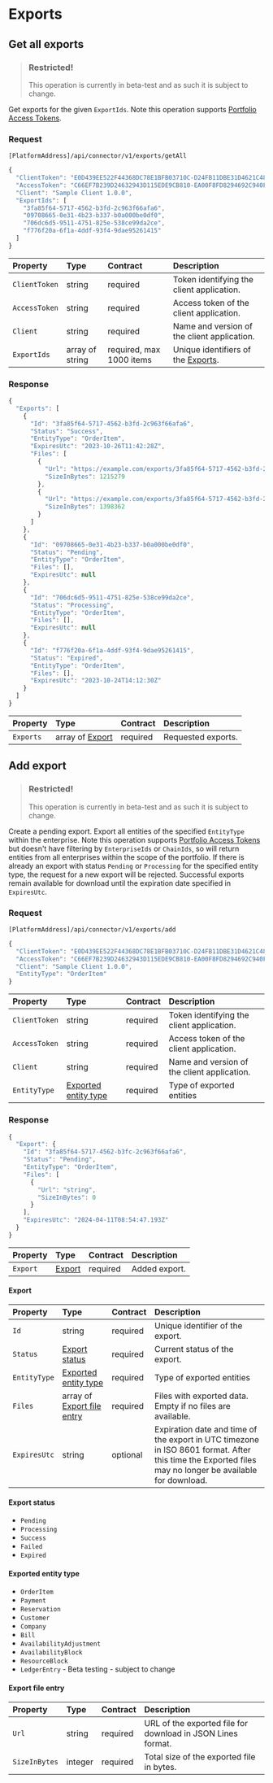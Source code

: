 <!-- AUTOMATICALLY GENERATED, DO NOT MODIFY -->
# Exports

## Get all exports

> ### Restricted!
> This operation is currently in beta-test and as such it is subject to change.

Get exports for the given `ExportIds`. Note this operation supports [Portfolio Access Tokens](../concepts/multi-property.md).

### Request

`[PlatformAddress]/api/connector/v1/exports/getAll`

```javascript
{
  "ClientToken": "E0D439EE522F44368DC78E1BFB03710C-D24FB11DBE31D4621C4817E028D9E1D",
  "AccessToken": "C66EF7B239D24632943D115EDE9CB810-EA00F8FD8294692C940F6B5A8F9453D",
  "Client": "Sample Client 1.0.0",
  "ExportIds": [
    "3fa85f64-5717-4562-b3fd-2c963f66afa6",
    "09708665-0e31-4b23-b337-b0a000be0df0",
    "706dc6d5-9511-4751-825e-538ce99da2ce",
    "f776f20a-6f1a-4ddf-93f4-9dae95261415"
  ]
}
```

| Property | Type | Contract | Description |
| :-- | :-- | :-- | :-- |
| `ClientToken` | string | required | Token identifying the client application. |
| `AccessToken` | string | required | Access token of the client application. |
| `Client` | string | required | Name and version of the client application. |
| `ExportIds` | array of string | required, max 1000 items | Unique identifiers of the [Exports](exports.md#export). |

### Response

```javascript
{
  "Exports": [
    {
      "Id": "3fa85f64-5717-4562-b3fd-2c963f66afa6",
      "Status": "Success",
      "EntityType": "OrderItem",
      "ExpiresUtc": "2023-10-26T11:42:28Z",
      "Files": [
        {
          "Url": "https://example.com/exports/3fa85f64-5717-4562-b3fd-2c963f66afa6-1.jsonl?example=signature",
          "SizeInBytes": 1215279
        },
        {
          "Url": "https://example.com/exports/3fa85f64-5717-4562-b3fd-2c963f66afa6-2.jsonl?example=signature",
          "SizeInBytes": 1398362
        }
      ]
    },
    {
      "Id": "09708665-0e31-4b23-b337-b0a000be0df0",
      "Status": "Pending",
      "EntityType": "OrderItem",
      "Files": [],
      "ExpiresUtc": null
    },
    {
      "Id": "706dc6d5-9511-4751-825e-538ce99da2ce",
      "Status": "Processing",
      "EntityType": "OrderItem",
      "Files": [],
      "ExpiresUtc": null
    },
    {
      "Id": "f776f20a-6f1a-4ddf-93f4-9dae95261415",
      "Status": "Expired",
      "EntityType": "OrderItem",
      "Files": [],
      "ExpiresUtc": "2023-10-24T14:12:30Z"
    }
  ]
}
```

| Property | Type | Contract | Description |
| :-- | :-- | :-- | :-- |
| `Exports` | array of [Export](exports.md#export) | required | Requested exports. |

## Add export

> ### Restricted!
> This operation is currently in beta-test and as such it is subject to change.

Create a pending export. Export all entities of the specified `EntityType` within the enterprise. Note this operation supports [Portfolio Access Tokens](../concepts/multi-property.md) but doesn't have filtering by `EnterpriseIds` or `ChainIds`, so will return entities from all enterprises within the scope of the portfolio.
If there is already an export with status `Pending` or `Processing` for the specified entity type, the request for a new export will be rejected. Successful exports remain available for download until the expiration date specified in `ExpiresUtc`.

### Request

`[PlatformAddress]/api/connector/v1/exports/add`

```javascript
{
  "ClientToken": "E0D439EE522F44368DC78E1BFB03710C-D24FB11DBE31D4621C4817E028D9E1D",
  "AccessToken": "C66EF7B239D24632943D115EDE9CB810-EA00F8FD8294692C940F6B5A8F9453D",
  "Client": "Sample Client 1.0.0",
  "EntityType": "OrderItem"
}
```

| Property | Type | Contract | Description |
| :-- | :-- | :-- | :-- |
| `ClientToken` | string | required | Token identifying the client application. |
| `AccessToken` | string | required | Access token of the client application. |
| `Client` | string | required | Name and version of the client application. |
| `EntityType` | [Exported entity type](exports.md#exported-entity-type) | required | Type of exported entities |

### Response

```javascript
{
  "Export": {
    "Id": "3fa85f64-5717-4562-b3fc-2c963f66afa6",
    "Status": "Pending",
    "EntityType": "OrderItem",
    "Files": [
      {
        "Url": "string",
        "SizeInBytes": 0
      }
    ],
    "ExpiresUtc": "2024-04-11T08:54:47.193Z"
  }
}
```

| Property | Type | Contract | Description |
| :-- | :-- | :-- | :-- |
| `Export` | [Export](exports.md#export) | required | Added export. |

#### Export

| Property | Type | Contract | Description |
| :-- | :-- | :-- | :-- |
| `Id` | string | required | Unique identifier of the export. |
| `Status` | [Export status](exports.md#export-status) | required | Current status of the export. |
| `EntityType` | [Exported entity type](exports.md#exported-entity-type) | required | Type of exported entities |
| `Files` | array of [Export file entry](exports.md#export-file-entry) | required | Files with exported data. Empty if no files are available. |
| `ExpiresUtc` | string | optional | Expiration date and time of the export in UTC timezone in ISO 8601 format. After this time the Exported files may no longer be available for download. |

#### Export status

* `Pending`
* `Processing`
* `Success`
* `Failed`
* `Expired`

#### Exported entity type

* `OrderItem`
* `Payment`
* `Reservation`
* `Customer`
* `Company`
* `Bill`
* `AvailabilityAdjustment`
* `AvailabilityBlock`
* `ResourceBlock`
* `LedgerEntry` - Beta testing - subject to change

#### Export file entry

| Property | Type | Contract | Description |
| :-- | :-- | :-- | :-- |
| `Url` | string | required | URL of the exported file for download in JSON Lines format. |
| `SizeInBytes` | integer | required | Total size of the exported file in bytes. |
